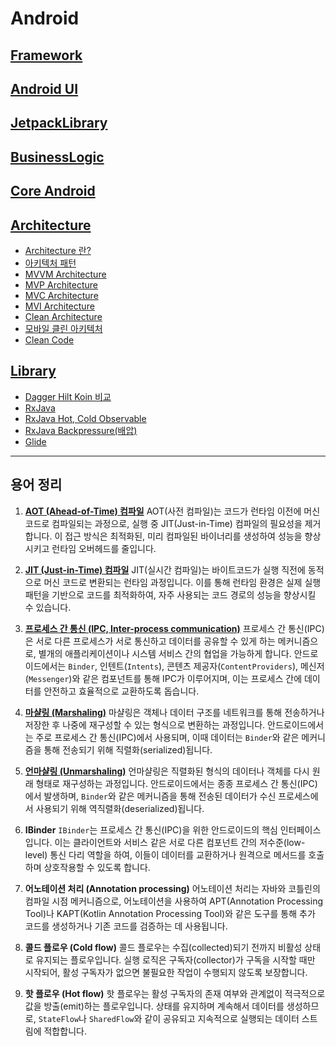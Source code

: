 # Android

## [Framework](./Framework/README.md)

## [Android UI](./UI/README.md)

## [JetpackLibrary](./JetpackLibrary/README.md)

## [BusinessLogic](./BusinessLogic/README.md)

## [Core Android](./CoreAndroid/README.md)

## [Architecture](./Architecture)
- [Architecture 란?](./Architecture#architecture-란)
- [아키텍처 패턴](./Architecture#아키텍처-패턴)
- [MVVM Architecture](./Architecture#mvvm-architecture)
- [MVP Architecture](./Architecture#mvp-architecture)
- [MVC Architecture](./Architecture#mvc-architecture)
- [MVI Architecture](./Architecture#mvi-architecture)
- [Clean Architecture](./Architecture#clean-architecture)
- [모바일 클린 아키텍처](./Architecture#모바일-클린-아키텍처)
- [Clean Code](./Architecture#clean-code)

## [Library](./Library)
- [Dagger Hilt Koin 비교](./Library/README.md#dagger-hilt-koin-비교)
- [RxJava](./Library/README.md#rxjava)
- [RxJava Hot, Cold Observable](./Library/README.md#rxjava-hot-cold-observable)
- [RxJava Backpressure(배압)](./Library/README.md#rxjava-backpressure배압)
- [Glide](./Library/README.md#glide)

---

## 용어 정리

1.  [**AOT (Ahead-of-Time) 컴파일**](./Framework/ART-Dalvik-Dex/README.md#2-aot-ahead-of-time-컴파일---art-방식)
    AOT(사전 컴파일)는 코드가 런타임 이전에 머신 코드로 컴파일되는 과정으로, 실행 중 JIT(Just-in-Time) 컴파일의 필요성을 제거합니다. 이 접근 방식은 최적화된, 미리 컴파일된 바이너리를 생성하여 성능을 향상시키고 런타임 오버헤드를 줄입니다.

2.  [**JIT (Just-in-Time) 컴파일**](./Framework/ART-Dalvik-Dex/README.md#1-jit-just-in-time-컴파일---달빅dalvik-방식)
    JIT(실시간 컴파일)는 바이트코드가 실행 직전에 동적으로 머신 코드로 변환되는 런타임 과정입니다. 이를 통해 런타임 환경은 실제 실행 패턴을 기반으로 코드를 최적화하여, 자주 사용되는 코드 경로의 성능을 향상시킬 수 있습니다.

3.  [**프로세스 간 통신 (IPC, Inter-process communication)**](./Framework/SerializableParcelable/README.md)
    프로세스 간 통신(IPC)은 서로 다른 프로세스가 서로 통신하고 데이터를 공유할 수 있게 하는 메커니즘으로, 별개의 애플리케이션이나 시스템 서비스 간의 협업을 가능하게 합니다. 안드로이드에서는 `Binder`, 인텐트(`Intents`), 콘텐츠 제공자(`ContentProviders`), 메신저(`Messenger`)와 같은 컴포넌트를 통해 IPC가 이루어지며, 이는 프로세스 간에 데이터를 안전하고 효율적으로 교환하도록 돕습니다.

4.  [**마샬링 (Marshaling)**](./Framework/SerializableParcelable/README.md#-프로-팁-parcel-and-parcelable)
    마샬링은 객체나 데이터 구조를 네트워크를 통해 전송하거나 저장한 후 나중에 재구성할 수 있는 형식으로 변환하는 과정입니다. 안드로이드에서는 주로 프로세스 간 통신(IPC)에서 사용되며, 이때 데이터는 `Binder`와 같은 메커니즘을 통해 전송되기 위해 직렬화(serialized)됩니다.

5.  [**언마샬링 (Unmarshaling)**](./Framework/SerializableParcelable/README.md#-프로-팁-parcel-and-parcelable)
    언마샬링은 직렬화된 형식의 데이터나 객체를 다시 원래 형태로 재구성하는 과정입니다. 안드로이드에서는 종종 프로세스 간 통신(IPC)에서 발생하며, `Binder`와 같은 메커니즘을 통해 전송된 데이터가 수신 프로세스에서 사용되기 위해 역직렬화(deserialized)됩니다.

6.  **IBinder**
    `IBinder`는 프로세스 간 통신(IPC)을 위한 안드로이드의 핵심 인터페이스입니다. 이는 클라이언트와 서비스 같은 서로 다른 컴포넌트 간의 저수준(low-level) 통신 다리 역할을 하여, 이들이 데이터를 교환하거나 원격으로 메서드를 호출하며 상호작용할 수 있도록 합니다.

7.  **어노테이션 처리 (Annotation processing)**
    어노테이션 처리는 자바와 코틀린의 컴파일 시점 메커니즘으로, 어노테이션을 사용하여 APT(Annotation Processing Tool)나 KAPT(Kotlin Annotation Processing Tool)와 같은 도구를 통해 추가 코드를 생성하거나 기존 코드를 검증하는 데 사용됩니다.

8.  **콜드 플로우 (Cold flow)**
    콜드 플로우는 수집(collected)되기 전까지 비활성 상태로 유지되는 플로우입니다. 실행 로직은 구독자(collector)가 구독을 시작할 때만 시작되어, 활성 구독자가 없으면 불필요한 작업이 수행되지 않도록 보장합니다.

9.  **핫 플로우 (Hot flow)**
    핫 플로우는 활성 구독자의 존재 여부와 관계없이 적극적으로 값을 방출(emit)하는 플로우입니다. 상태를 유지하며 계속해서 데이터를 생성하므로, `StateFlow`나 `SharedFlow`와 같이 공유되고 지속적으로 실행되는 데이터 스트림에 적합합니다.